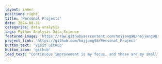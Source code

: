 ```yaml
---
layout: inner
position: right
title: 'Personal Projects'
date: 2024-08-31
categories: data-analysis 
tags: Python Analysis Data-Science
featured_image: 'https://raw.githubusercontent.com/hojjang98/hojjang98.github.io/main/img/posts/XRP.png'
project_link: 'https://github.com/hojjang98/Personal_Project'
button_text: 'Visit GitHub'
button_icon: 'github'
lead_text: "Continuous improvement is my focus, and these are my small steps forward."
---
```

